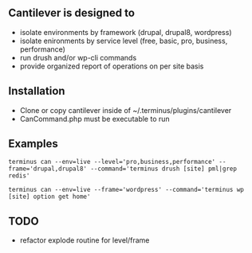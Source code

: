 ## Cantilever is designed to

* isolate environments by framework (drupal, drupal8, wordpress)
* isolate enironments by service level (free, basic, pro, business, performance)
* run drush and/or wp-cli commands
* provide organized report of operations on per site basis

## Installation

* Clone or copy cantilever inside of ~/.terminus/plugins/cantilever
* CanCommand.php must be executable to run

## Examples

```terminus can --env=live --level='pro,business,performance' --frame='drupal,drupal8' --command='terminus drush [site] pml|grep redis'```

```terminus can --env=live --frame='wordpress' --command='terminus wp [site] option get home'```

## TODO

* refactor explode routine for level/frame
